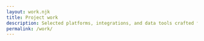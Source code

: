 ```yaml
---
layout: work.njk
title: Project work
description: Selected platforms, integrations, and data tools crafted for learners, administrators, and finance teams.
permalink: /work/
---
```

